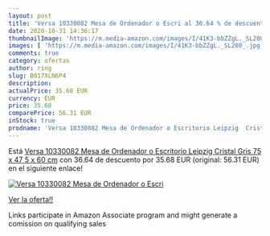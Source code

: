 ```yaml
---
layout: post
title: 'Versa 10330082 Mesa de Ordenador o Escri al 36.64 % de descuento'
date: 2020-10-31 14:36:17
thumbnailImage: 'https://m.media-amazon.com/images/I/41K3-bbZZgL._SL200_.jpg'
images: [ 'https://m.media-amazon.com/images/I/41K3-bbZZgL._SL200_.jpg' ]
comments: true
category: ofertas
author: ring
slug: B017XLN6P4
description:
actualPrice: 35.68 EUR
currency: EUR
price: 35.68
comparePrice: 56.31 EUR
inStock: true
prodname: 'Versa 10330082 Mesa de Ordenador o Escritorio Leipzig  Cristal  Gris  75 x 47 5 x 60 cm'
---
```


Está [Versa 10330082 Mesa de Ordenador o Escritorio Leipzig  Cristal  Gris  75 x 47 5 x 60 cm](https://www.amazon.es/dp/B017XLN6P4/?tag=tolees-21) con 36.64 de descuento por 35.68 EUR (original: 56.31 EUR) en el siguiente enlace!

[![Versa 10330082 Mesa de Ordenador o Escri](https://m.media-amazon.com/images/I/41K3-bbZZgL._SL200_.jpg)](https://www.amazon.es/dp/B017XLN6P4/?tag=tolees-21)

[Ver la oferta!!](https://www.amazon.es/dp/B017XLN6P4/?tag=tolees-21)

Links participate in Amazon Associate program and might generate a comission on qualifying sales


